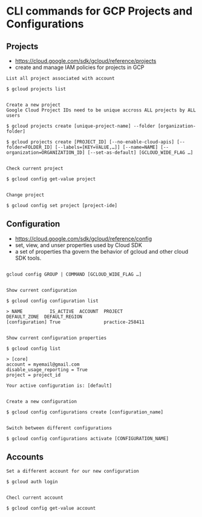 # CLI commands for GCP Projects and Configurations

## Projects

- <https://cloud.google.com/sdk/gcloud/reference/projects>
- create and manage IAM policies for projects in GCP

``` cli
List all project associated with account

$ gcloud projects list


Create a new project
Google Cloud Project IDs need to be unique accross ALL projects by ALL users

$ gcloud projects create [unique-project-name] --folder [organization-folder]

$ gcloud projects create [PROJECT_ID] [--no-enable-cloud-apis] [--folder=FOLDER_ID] [--labels=[KEY=VALUE,…]] [--name=NAME] [--organization=ORGANIZATION_ID] [--set-as-default] [GCLOUD_WIDE_FLAG …]


Check current project

$ gcloud config get-value project


Change project

$ gcloud config set project [project-ide]
```

## Configuration

- <https://cloud.google.com/sdk/gcloud/reference/config>
- set, view, and unser properties used by Cloud SDK
- a set of properties tha govern the behavior of gcloud and other cloud SDK tools.

``` cli

gcloud config GROUP | COMMAND [GCLOUD_WIDE_FLAG …]


Show current configuration

$ gcloud config configuration list

> NAME          IS_ACTIVE  ACCOUNT  PROJECT                 DEFAULT_ZONE  DEFAULT_REGION
[configuration] True                practice-258411


Show current configuration properties

$ gcloud config list

> [core]
account = myemail@gmail.com
disable_usage_reporting = True
project = project_id

Your active configuration is: [default]


Create a new configuration

$ gcloud config configurations create [configuration_name]


Switch between different configurations

$ gcloud config configurations activate [CONFIGURATION_NAME]
```

## Accounts

``` cli
Set a different account for our new configuration

$ gcloud auth login


Checl current account

$ gcloud config get-value account
```

